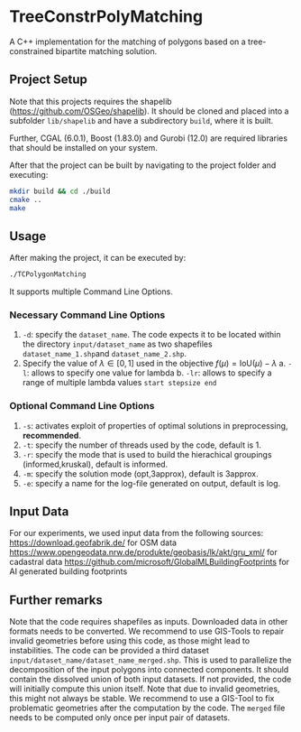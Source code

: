 # TreeConstrPolyMatching
A C++ implementation for the matching of polygons based on a tree-constrained bipartite matching solution.

## Project Setup

Note that this projects requires the shapelib (https://github.com/OSGeo/shapelib). It should be cloned and placed into a subfolder `lib/shapelib` and have a subdirectory `build`, where it is built.

Further, CGAL (6.0.1), Boost (1.83.0) and Gurobi (12.0) are required libraries that should be installed on your system.

After that the project can be built by navigating to the project folder and executing:
```bash 
mkdir build && cd ./build
cmake ..
make
``` 

## Usage

After making the project, it can be executed by:
```bash 
./TCPolygonMatching 
``` 

It supports multiple Command Line Options.

### Necessary Command Line Options
1. `-d`: specify the `dataset_name`. The code expects it to be located within the directory `input/dataset_name` as two shapefiles `dataset_name_1.shp`and `dataset_name_2.shp`.
2. Specify the value of $\lambda \in [0,1]$ used in the objective $f(\mu) = \mathrm{IoU}(\mu) - \lambda$ 
    a. `-l`: allows to specify one value for lambda
    b. `-lr`: allows to specify a range of multiple lambda values `start stepsize end`

### Optional Command Line Options
1. `-s`: activates exploit of properties of optimal solutions in preprocessing, **recommended**.
2. `-t`: specify the number of threads used by the code, default is 1.
3. `-r`: specify the mode that is used to build the hierachical groupings (informed,kruskal), default is informed.
4. `-m`: specify the solution mode (opt,3approx), default is 3approx.
5. `-e`: specify a name for the log-file generated on output, default is log.

## Input Data
For our experiments, we used input data from the following sources:
https://download.geofabrik.de/ for OSM data
https://www.opengeodata.nrw.de/produkte/geobasis/lk/akt/gru_xml/ for cadastral data
https://github.com/microsoft/GlobalMLBuildingFootprints for AI generated building footprints

## Further remarks
Note that the code requires shapefiles as inputs. Downloaded data in other formats needs to be converted.
We recommend to use GIS-Tools to repair invalid geometries before using this code, as those might lead to instabilities.
The code can be provided a third dataset `input/dataset_name/dataset_name_merged.shp`. This is used to parallelize the decomposition of the input polygons into connected components. 
It should contain the dissolved union of both input datasets. If not provided, the code will initially compute this union itself. Note that due to invalid geometries, this
might not always be stable. We recommend to use a GIS-Tool to fix problematic geometries after the computation by the code. The `merged` file needs to be computed only once per input pair of datasets.
